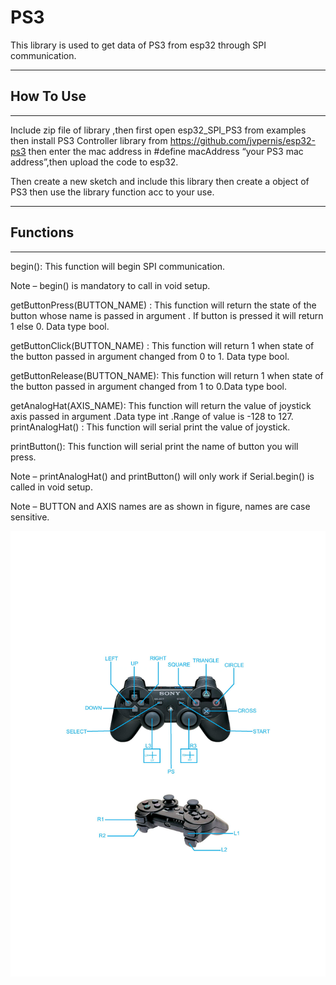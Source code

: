 # **PS3**
This library is used to get data of PS3 from esp32 through SPI communication.
********************
## **How To Use**
********************
 Include zip file of library ,then first open esp32_SPI_PS3 from examples then install PS3 Controller library from https://github.com/jvpernis/esp32-ps3 then enter the mac address in #define macAddress “your PS3 mac address”,then upload the code to esp32.

Then create a new sketch and include this library then create a object of PS3 then use the library function acc to your use.
*******************   
## **Functions** 
*******************
begin(): This function will begin SPI communication.

Note – begin() is mandatory to call in void setup.

getButtonPress(BUTTON_NAME) : This function will return the state of the button whose name is passed in argument  . If button is pressed it will return 1 else 0. Data type bool.

getButtonClick(BUTTON_NAME) : This function will return 1 when state of the button passed in argument changed from 0 to 1. Data type bool.

getButtonRelease(BUTTON_NAME): This function will return 1 when state of the button passed in argument changed from 1 to 0.Data type bool.

getAnalogHat(AXIS_NAME):  This function will return the value of joystick axis passed in argument .Data type int .Range of value is -128 to 127. 
printAnalogHat() : This function will serial print the value of joystick.  

printButton(): This function will serial print the name of button you will press.

Note – printAnalogHat() and printButton() will only  work if Serial.begin() is called in void setup.

Note – BUTTON and AXIS names are as shown in figure, names are case sensitive.



<img src="ps3-page-001.jpg">

